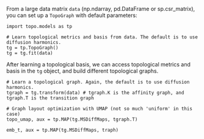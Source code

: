 
From a large data matrix ``data`` (np.ndarray, pd.DataFrame or sp.csr_matrix), you can set up a ``TopoGraph`` with default parameters: 

```
import topo.models as tp
   
# Learn topological metrics and basis from data. The default is to use diffusion harmonics.
tg = tp.TopoGraph()
tg = tg.fit(data)

```

After learning a topological basis, we can access topological metrics and basis in the ``tg`` object, and build different
topological graphs.
```
# Learn a topological graph. Again, the default is to use diffusion harmonics.
tgraph = tg.transform(data) # tgraph.K is the affinity graph, and tgraph.T is the transition graph
   
# Graph layout optimization with UMAP (not so much 'uniform' in this case)
topo_umap, aux = tp.MAP(tg.MSDiffMaps, tgraph.T)

emb_t, aux = tp.MAP(tg.MSDiffMaps, traph)
```
